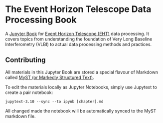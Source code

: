 # The Event Horizon Telescope Data Processing Book

A [Jupyter Book](https://jupyterbook.org/) for
[Event Horizon Telescope (EHT)](https://eventhorizontelescope.org/)
data processing.
It covers topics from understanding the foundation of Very Long
Baseline Interferometry (VLBI) to actual data processing methods and
practices.

## Contributing

All materials in this Jupyter Book are stored a special flavour of
Markdown called
[MyST (or Markedly Structured Text)](https://myst-parser.readthedocs.io/).

To edit the materials locally as Jupyter Notebooks, simply use
Jupytext to create a pair notebook:
```
jupytext-3.10 --sync --to ipynb [chapter].md
```
All changed made the notebook will be automatically synced to the MyST
markdown file.
